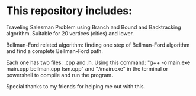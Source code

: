 # This repository includes:
  Traveling Salesman Problem using Branch and Bound and Backtracking algorithm. Suitable for 20 vertices (cities) and lower.

  Bellman-Ford related algorithm: finding one step of Bellman-Ford algorithm and find a complete Bellman-Ford path.

  Each one has two files: .cpp and .h. Using this command: "g++ -o main.exe main.cpp bellman.cpp tsm.cpp" and ".\main.exe" in the terminal or powershell to compile and run the program.

  Special thanks to my friends for helping me out with this.
